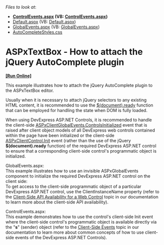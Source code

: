 <!-- default file list -->
*Files to look at*:

* **[ControlEvents.aspx](./CS/ControlEvents.aspx) (VB: [ControlEvents.aspx](./VB/ControlEvents.aspx))**
* [Default.aspx](./CS/Default.aspx) (VB: [Default.aspx](./VB/Default.aspx))
* [GlobalEvents.aspx](./CS/GlobalEvents.aspx) (VB: [GlobalEvents.aspx](./VB/GlobalEvents.aspx))
* [AutoCompleteStyles.css](./CS/Styles/AutoCompleteStyles.css)
<!-- default file list end -->
# ASPxTextBox - How to attach the jQuery AutoComplete plugin
<!-- run online -->
**[[Run Online]](https://codecentral.devexpress.com/e3325/)**
<!-- run online end -->


<p>This example illustrates how to attach the jQuery AutoComplete plugin to the ASPxTextBox editor.</p><p>Usually when it is necessary to attach jQuery selectors to any existing HTML content, it is recommended to use the <a href="http://api.jquery.com/ready/"><u>$(document).ready</u></a> function that can be employed for handling the state when DOM is fully loaded.</p><p>When using DevExpress ASP.NET Controls, it is recommended to handle the client-side <a href="http://documentation.devexpress.com/#AspNet/DevExpressWebASPxGlobalEventsScriptsASPxClientGlobalEvents_ControlsInitializedtopic"><u>ASPxClientGlobalEvents.ControlsInitialized</u></a> event that is raised after client object models of all DevExpress web controls contained within the page have been initialized or the client-side <a href="http://documentation.devexpress.com/#AspNet/DevExpressWebASPxClassesScriptsASPxClientControl_Inittopic"><u>ASPxClientControl.Init</u></a> event (rather than the use of the jQuery <strong>$(document).ready</strong> function) of the required DevExpress ASP.NET control to ensure that a corresponding client-side control's programmatic object is initialized.</p><p>GlobalEvents.aspx:<br />
This example illustrates how to use an invisible ASPxGlobalEvents component to initialize the required DevExpress ASP.NET control on the client side:<br />
To get access to the client-side programmatic object of a particular DevExpress ASP.NET control, use the ClientInstanceName property (refer to the <a href="http://documentation.devexpress.com/#AspNet/CustomDocument4223"><u>Client-Side API Availability for a Web Control</u></a> topic in our documentation to learn more about the client-side API availability).</p><p>ControlEvents.aspx:<br />
This example demonstrates how to use the control's client-side Init event where the client-side control's programmatic object is available directly via the "<strong>s</strong>" (sender) object (refer to the <a href="http://documentation.devexpress.com/#AspNet/CustomDocument9448"><u>Client-Side Events</u></a> topic in our documentation to learn more about common concepts of how to use client-side events of the DevExpress ASP.NET Controls).</p>

<br/>


